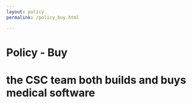 ```yaml
---
layout: policy
permalink: /policy_buy.html

---
```


# Policy - Buy

# the CSC team both builds and buys medical software
